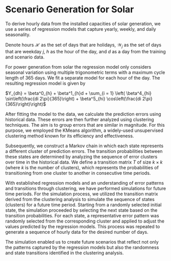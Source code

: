 # Scenario Generation for Solar

To derive hourly data from the installed capacities of solar generation, we use a series of regression models that capture yearly, weekly, and daily seasonality.

Denote hours $\mathcal{H}$ as the set of days that are holidays, $\mathcal{W}_j$ as the set of days that are weekday $j$, $h$ as the hour of the day, and $d$ as a day from the training and scenario data. 

For power generation from solar the regression model only considers seasonal variation using multiple trigonometric terms with a maximum cycle length of 365 days. We fit a separate model for each hour of the day. The resulting regression model is given by

$Y_{dh} = \beta^0_{h} + \beta^1_{h}d + \sum_{i = 1}  \left( \beta^4_{hi} \sin\left(\frac{di 2\pi}{365}\right) + \beta^5_{hi} \cos\left(\frac{di 2\pi}{365}\right)\right)$

After fitting the model to the data, we calculate the prediction errors using historical data. These errors are then further analyzed using clustering techniques. The aim is to group errors that are similar in magnitude. For this purpose, we employed the KMeans algorithm, a widely-used unsupervised clustering method known for its efficiency and effectiveness.

Subsequently, we construct a Markov chain in which each state represents a different cluster of prediction errors. The transition probabilities between these states are determined by analyzing the sequence of error clusters over time in the historical data. We define a transition matrix $T$ of size $k \times k$ (where $k$ is the number of clusters), which represents the probabilities of transitioning from one cluster to another in consecutive time periods.

With established regression models and an understanding of error patterns and transitions through clustering, we have performed simulations for future time periods. For the simulation process, we utilized the transition matrix derived from the clustering analysis to simulate the sequence of states (clusters) for a future time period. Starting from a randomly selected initial state, the simulation proceeded by selecting the next state based on the transition probabilities. For each state, a representative error pattern was randomly selected from the corresponding cluster and applied to adjust the values predicted by the regression models. This process was repeated to generate a sequence of hourly data for the desired number of days.

The simulation enabled us to create future scenarios that reflect not only the patterns captured by the regression models but also the randomness and state transitions identified in the clustering analysis.
